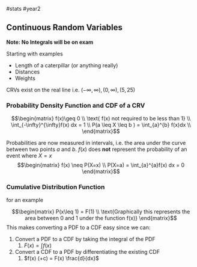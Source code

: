 #stats #year2 

## Continuous Random Variables

**Note: No Integrals will be on exam**

Starting with examples
- Length of a caterpillar (or anything really)
- Distances
- Weights

CRVs exist on the real line i.e. $(-\infty, \infty), (0,\infty), (5, 25)$

### Probability Density Function and CDF of a CRV

$$\begin{matrix}
f(x)\geq 0 \\
\text{ f(x) not required to be less than 1} \\
\int_{-\infty}^{\infty}f(x) dx = 1 \\
P(a \leq X \leq b ) = \int_{a}^{b} f(x)dx \\
\end{matrix}$$

Probabilities are now measured in intervals, i.e. the area under the curve between two points $a$ and $b$. $f(x)$ does **not** represent the probability of an event where $X=x$
$$\begin{matrix}
f(x) \neq P(X=x) \\
P(X=a) = \int_{a}^{a}f(x) dx = 0
\end{matrix}$$


### Cumulative Distribution Function

for an example 

$$\begin{matrix}
P(x\leq 1) = F(1) \\
\text{Graphically this represents the area between 0 and 1 under the function f(x)}
\end{matrix}$$
This makes converting a PDF to a CDF easy since we can:

1. Convert a PDF to a CDF by taking the integral of the PDF
	1. $F(x) = \int f(x)$
2. Convert a CDF to a PDF by differentiating the existing CDF
	1. $f(x) (+c) = F(x) \frac{d}{dx}$

